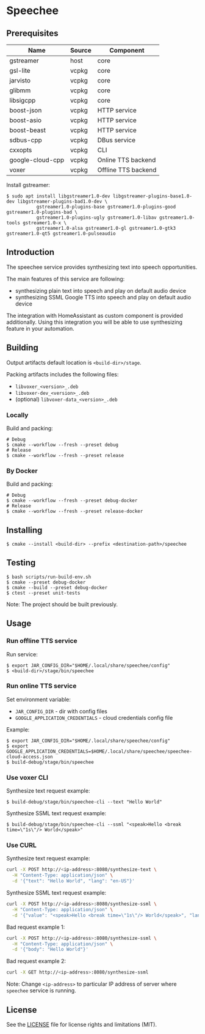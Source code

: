 # Speechee

## Prerequisites

| Name             | Source | Component           |
|------------------|--------|---------------------|
| gstreamer        | host   | core                |
| gsl-lite         | vcpkg  | core                |
| jarvisto         | vcpkg  | core                |
| glibmm           | vcpkg  | core                |
| libsigcpp        | vcpkg  | core                |
| boost-json       | vcpkg  | HTTP service        |
| boost-asio       | vcpkg  | HTTP service        |
| boost-beast      | vcpkg  | HTTP service        |
| sdbus-cpp        | vcpkg  | DBus service        |
| cxxopts          | vcpkg  | CLI                 |
| google-cloud-cpp | vcpkg  | Online TTS backend  |
| voxer            | vcpkg  | Offline TTS backend |

Install gstreamer:

```shell
$ sudo apt install libgstreamer1.0-dev libgstreamer-plugins-base1.0-dev libgstreamer-plugins-bad1.0-dev \
           gstreamer1.0-plugins-base gstreamer1.0-plugins-good gstreamer1.0-plugins-bad \
           gstreamer1.0-plugins-ugly gstreamer1.0-libav gstreamer1.0-tools gstreamer1.0-x \
           gstreamer1.0-alsa gstreamer1.0-gl gstreamer1.0-gtk3 gstreamer1.0-qt5 gstreamer1.0-pulseaudio
```

## Introduction

The speechee service provides synthesizing text into speech opportunities.

The main features of this service are following:

* synthesizing plain text into speech and play on default audio device
* synthesizing SSML Google TTS into speech and play on default audio device

The integration with HomeAssistant as custom component is provided additionally. Using this integration you will
be able to use synthesizing feature in your automation.

## Building

Output artifacts default location is `<build-dir>/stage`.

Packing artifacts includes the following files:

* `libvoxer_<version>_.deb`
* `libvoxer-dev_<version>_.deb`
* (optional) `libvoxer-data_<version>_.deb`

### Locally

Build and packing:

```shell
# Debug
$ cmake --workflow --fresh --preset debug
# Release
$ cmake --workflow --fresh --preset release
```

### By Docker

Build and packing:

```shell
# Debug
$ cmake --workflow --fresh --preset debug-docker
# Release
$ cmake --workflow --fresh --preset release-docker
```

## Installing

```shell
$ cmake --install <build-dir> --prefix <destination-path>/speechee
```

## Testing

```shell
$ bash scripts/run-build-env.sh
$ cmake --preset debug-docker
$ cmake --build --preset debug-docker
$ ctest --preset unit-tests
```

Note: The project should be built previously.

## Usage

### Run offline TTS service

Run service:

```shell
$ export JAR_CONFIG_DIR="$HOME/.local/share/speechee/config"
$ <build-dir>/stage/bin/speechee
```

### Run online TTS service

Set environment variable:

* `JAR_CONFIG_DIR` - dir with config files
* `GOOGLE_APPLICATION_CREDENTIALS` - cloud credentials config file

Example:

```shell
$ export JAR_CONFIG_DIR="$HOME/.local/share/speechee/config"
$ export GOOGLE_APPLICATION_CREDENTIALS=$HOME/.local/share/speechee/speechee-cloud-access.json
$ build-debug/stage/bin/speechee
```

### Use voxer CLI

Synthesize text request example:

```shell
$ build-debug/stage/bin/speechee-cli --text "Hello World"
```

Synthesize SSML text request example:

```shell
$ build-debug/stage/bin/speechee-cli --ssml "<speak>Hello <break time=\"1s\"/> World</speak>"
```

### Use CURL

Synthesize text request example:

```bash
curl -X POST http://<ip-address>:8080/synthesize-text \
  -H "Content-Type: application/json" \
  -d '{"text": "Hello World", "lang": "en-US"}'
```

Synthesize SSML text request example:

```bash
curl -X POST http://<ip-address>:8080/synthesize-ssml \
  -H "Content-Type: application/json" \
  -d '{"value": "<speak>Hello <break time=\"1s\"/> World</speak>", "lang": "en-US"}'
```

Bad request example 1:

```bash
curl -X POST http://<ip-address>:8080/synthesize-ssml \
  -H "Content-Type: application/json" \
  -d '{"body": "Hello World"}'
```

Bad request example 2:

```bash
curl -X GET http://<ip-address>:8080/synthesize-ssml
```

Note: Change `<ip-address>` to particular IP address of server where `speechee` service is running.

## License

See the [LICENSE](LICENSE.md) file for license rights and limitations (MIT).